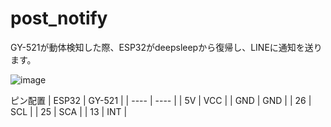 # post_notify
GY-521が動体検知した際、ESP32がdeepsleepから復帰し、LINEに通知を送ります。

![image](https://user-images.githubusercontent.com/12193631/219933324-46af3e32-42fc-4940-8b04-f60c5199b8d0.png)

ピン配置
|  ESP32  |  GY-521  |
| ---- | ---- |
|  5V  |  VCC  |
|  GND  |  GND  |
|  26  |  SCL  |
|  25  |  SCA  |
|  13  |  INT  |
